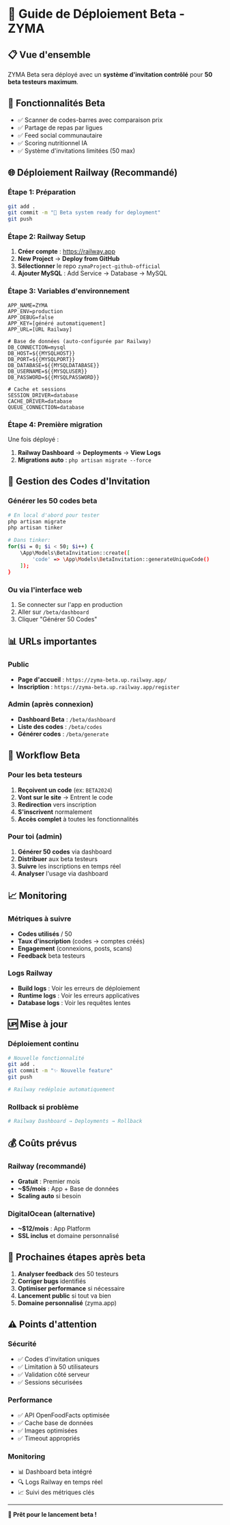 # 🚀 Guide de Déploiement Beta - ZYMA

## 📋 Vue d'ensemble
ZYMA Beta sera déployé avec un **système d'invitation contrôlé** pour **50 beta testeurs maximum**.

## 🎯 Fonctionnalités Beta
- ✅ Scanner de codes-barres avec comparaison prix
- ✅ Partage de repas par ligues
- ✅ Feed social communautaire
- ✅ Scoring nutritionnel IA
- ✅ Système d'invitations limitées (50 max)

## 🌐 Déploiement Railway (Recommandé)

### Étape 1: Préparation
```bash
git add .
git commit -m "🚀 Beta system ready for deployment"
git push
```

### Étape 2: Railway Setup
1. **Créer compte** : https://railway.app
2. **New Project** → **Deploy from GitHub**
3. **Sélectionner** le repo `zymaProject-github-official`
4. **Ajouter MySQL** : Add Service → Database → MySQL

### Étape 3: Variables d'environnement
```env
APP_NAME=ZYMA
APP_ENV=production
APP_DEBUG=false
APP_KEY=[généré automatiquement]
APP_URL=[URL Railway]

# Base de données (auto-configurée par Railway)
DB_CONNECTION=mysql
DB_HOST=${{MYSQLHOST}}
DB_PORT=${{MYSQLPORT}}
DB_DATABASE=${{MYSQLDATABASE}}
DB_USERNAME=${{MYSQLUSER}}
DB_PASSWORD=${{MYSQLPASSWORD}}

# Cache et sessions
SESSION_DRIVER=database
CACHE_DRIVER=database
QUEUE_CONNECTION=database
```

### Étape 4: Première migration
Une fois déployé :
1. **Railway Dashboard** → **Deployments** → **View Logs**
2. **Migrations auto** : `php artisan migrate --force`

## 🎫 Gestion des Codes d'Invitation

### Générer les 50 codes beta
```bash
# En local d'abord pour tester
php artisan migrate
php artisan tinker

# Dans tinker:
for($i = 0; $i < 50; $i++) {
    \App\Models\BetaInvitation::create([
        'code' => \App\Models\BetaInvitation::generateUniqueCode()
    ]);
}
```

### Ou via l'interface web
1. Se connecter sur l'app en production
2. Aller sur `/beta/dashboard`
3. Cliquer "Générer 50 Codes"

## 📊 URLs importantes

### Public
- **Page d'accueil** : `https://zyma-beta.up.railway.app/`
- **Inscription** : `https://zyma-beta.up.railway.app/register`

### Admin (après connexion)
- **Dashboard Beta** : `/beta/dashboard`
- **Liste des codes** : `/beta/codes`
- **Générer codes** : `/beta/generate`

## 🔄 Workflow Beta

### Pour les beta testeurs
1. **Reçoivent un code** (ex: `BETA2024`)
2. **Vont sur le site** → Entrent le code
3. **Redirection** vers inscription
4. **S'inscrivent** normalement
5. **Accès complet** à toutes les fonctionnalités

### Pour toi (admin)
1. **Générer 50 codes** via dashboard
2. **Distribuer** aux beta testeurs
3. **Suivre** les inscriptions en temps réel
4. **Analyser** l'usage via dashboard

## 📈 Monitoring

### Métriques à suivre
- **Codes utilisés** / 50
- **Taux d'inscription** (codes → comptes créés)
- **Engagement** (connexions, posts, scans)
- **Feedback** beta testeurs

### Logs Railway
- **Build logs** : Voir les erreurs de déploiement
- **Runtime logs** : Voir les erreurs applicatives
- **Database logs** : Voir les requêtes lentes

## 🆙 Mise à jour

### Déploiement continu
```bash
# Nouvelle fonctionnalité
git add .
git commit -m "✨ Nouvelle feature"
git push

# Railway redéploie automatiquement
```

### Rollback si problème
```bash
# Railway Dashboard → Deployments → Rollback
```

## 💰 Coûts prévus

### Railway (recommandé)
- **Gratuit** : Premier mois
- **~$5/mois** : App + Base de données
- **Scaling auto** si besoin

### DigitalOcean (alternative)
- **~$12/mois** : App Platform
- **SSL inclus** et domaine personnalisé

## 🎯 Prochaines étapes après beta

1. **Analyser feedback** des 50 testeurs
2. **Corriger bugs** identifiés
3. **Optimiser performance** si nécessaire
4. **Lancement public** si tout va bien
5. **Domaine personnalisé** (zyma.app)

## ⚠️ Points d'attention

### Sécurité
- ✅ Codes d'invitation uniques
- ✅ Limitation à 50 utilisateurs
- ✅ Validation côté serveur
- ✅ Sessions sécurisées

### Performance
- ✅ API OpenFoodFacts optimisée
- ✅ Cache base de données
- ✅ Images optimisées
- ✅ Timeout appropriés

### Monitoring
- 📊 Dashboard beta intégré
- 🔍 Logs Railway en temps réel
- 📈 Suivi des métriques clés

---

**🚀 Prêt pour le lancement beta !** 